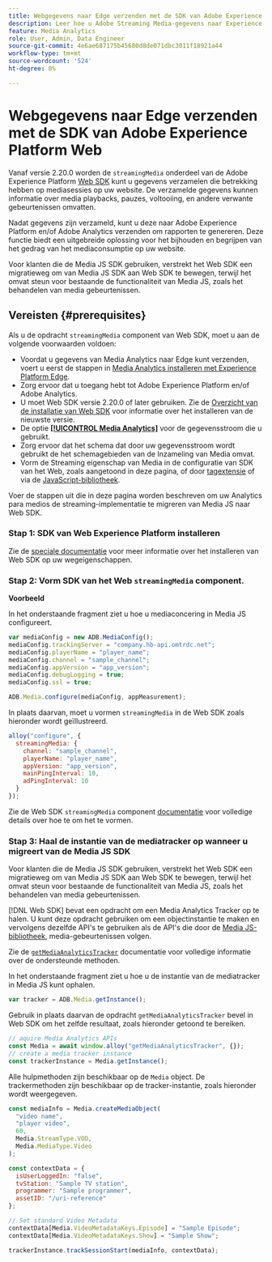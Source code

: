 ```yaml
---
title: Webgegevens naar Edge verzenden met de SDK van Adobe Experience Platform Web
description: Leer hoe u Adobe Streaming Media-gegevens naar Experience Platform Edge kunt verzenden met de Adobe Experience Platform Web SDK.
feature: Media Analytics
role: User, Admin, Data Engineer
source-git-commit: 4e6ae687175b45680d8de071dbc3011f18921a44
workflow-type: tm+mt
source-wordcount: '524'
ht-degree: 0%

---
```


# Webgegevens naar Edge verzenden met de SDK van Adobe Experience Platform Web

Vanaf versie 2.20.0 worden de `streamingMedia` onderdeel van de Adobe Experience Platform [Web SDK](https://experienceleague.adobe.com/en/docs/experience-platform/web-sdk/home) kunt u gegevens verzamelen die betrekking hebben op mediasessies op uw website. De verzamelde gegevens kunnen informatie over media playbacks, pauzes, voltooiing, en andere verwante gebeurtenissen omvatten.

Nadat gegevens zijn verzameld, kunt u deze naar Adobe Experience Platform en/of Adobe Analytics verzenden om rapporten te genereren. Deze functie biedt een uitgebreide oplossing voor het bijhouden en begrijpen van het gedrag van het mediaconsumptie op uw website.

Voor klanten die de Media JS SDK gebruiken, verstrekt het Web SDK een migratieweg om van Media JS SDK aan Web SDK te bewegen, terwijl het omvat steun voor bestaande de functionaliteit van Media JS, zoals het behandelen van media gebeurtenissen.

## Vereisten {#prerequisites}

Als u de opdracht `streamingMedia` component van Web SDK, moet u aan de volgende voorwaarden voldoen:

* Voordat u gegevens van Media Analytics naar Edge kunt verzenden, voert u eerst de stappen in [Media Analytics installeren met Experience Platform Edge](/help/implementation/edge/implementation-edge.md).
* Zorg ervoor dat u toegang hebt tot Adobe Experience Platform en/of Adobe Analytics.
* U moet Web SDK versie 2.20.0 of later gebruiken. Zie de [Overzicht van de installatie van Web SDK](https://experienceleague.adobe.com/en/docs/experience-platform/web-sdk/install/overview) voor informatie over het installeren van de nieuwste versie.
* De optie **[[!UICONTROL Media Analytics]](https://experienceleague.adobe.com/en/docs/experience-platform/datastreams/configure)** voor de gegevensstroom die u gebruikt.
* Zorg ervoor dat het schema dat door uw gegevensstroom wordt gebruikt de het schemagebieden van de Inzameling van Media omvat.
* Vorm de Streaming eigenschap van Media in de configuratie van SDK van het Web, zoals aangetoond in deze pagina, of door [tagextensie](#tag-extension) of via de [JavaScript-bibliotheek](#library).

Voer de stappen uit die in deze pagina worden beschreven om uw Analytics para medios de streaming-implementatie te migreren van Media JS naar Web SDK.

### Stap 1: SDK van Web Experience Platform installeren

Zie de [speciale documentatie](https://experienceleague.adobe.com/en/docs/experience-platform/web-sdk/install/overview) voor meer informatie over het installeren van Web SDK op uw wegeigenschappen.

### Stap 2: Vorm SDK van het Web `streamingMedia` component.

**Voorbeeld**

In het onderstaande fragment ziet u hoe u mediaconcering in Media JS configureert.

```javascript
var mediaConfig = new ADB.MediaConfig();
mediaConfig.trackingServer = "company.hb-api.omtrdc.net";
mediaConfig.playerName = "player_name";
mediaConfig.channel = "sample_channel";
mediaConfig.appVersion = "app_version";
mediaConfig.debugLogging = true;
mediaConfig.ssl = true;

ADB.Media.configure(mediaConfig, appMeasurement);
```

In plaats daarvan, moet u vormen `streamingMedia` in de Web SDK zoals hieronder wordt geïllustreerd.

```js
alloy("configure", {
  streamingMedia: {
    channel: "sample_channel",
    playerName: "player_name",
    appVersion: "app_version",
    mainPingInterval: 10,
    adPingInterval: 10
  }
});
```

Zie de Web SDK `streamingMedia` component [documentatie](https://experienceleague.adobe.com/en/docs/experience-platform/web-sdk/commands/configure/streamingmedia) voor volledige details over hoe te om het te vormen.

### Stap 3: Haal de instantie van de mediatracker op wanneer u migreert van de Media JS SDK

Voor klanten die de Media JS SDK gebruiken, verstrekt het Web SDK een migratieweg om van Media JS SDK aan Web SDK te bewegen, terwijl het omvat steun voor bestaande de functionaliteit van Media JS, zoals het behandelen van media gebeurtenissen.

[!DNL Web SDK] bevat een opdracht om een Media Analytics Tracker op te halen. U kunt deze opdracht gebruiken om een objectinstantie te maken en vervolgens dezelfde API&#39;s te gebruiken als de API&#39;s die door de [Media JS-bibliotheek](https://adobe-marketing-cloud.github.io/media-sdks/reference/javascript_3x/APIReference.html), media-gebeurtenissen volgen.

Zie de [`getMediaAnalyticsTracker`](https://experienceleague.adobe.com/en/docs/experience-platform/web-sdk/commands/getMediaAnalyticsTracker) documentatie voor volledige informatie over de ondersteunde methoden.

In het onderstaande fragment ziet u hoe u de instantie van de mediatracker in Media JS kunt ophalen.

```javascript
var tracker = ADB.Media.getInstance();
```

Gebruik in plaats daarvan de opdracht `getMediaAnalyticsTracker` bevel in Web SDK om het zelfde resultaat, zoals hieronder getoond te bereiken.

```js
// aquire Media Analytics APIs
const Media = await window.alloy("getMediaAnalyticsTracker", {});
// create a media tracker instance
const trackerInstance = Media.getInstance();
```

Alle hulpmethoden zijn beschikbaar op de `Media` object. De trackermethoden zijn beschikbaar op de tracker-instantie, zoals hieronder wordt weergegeven.

```js
const mediaInfo = Media.createMediaObject(
  "video name",
  "player video",
  60,
  Media.StreamType.VOD,
  Media.MediaType.Video
);

const contextData = {
  isUserLoggedIn: "false",
  tvStation: "Sample TV station",
  programmer: "Sample programmer",
  assetID: "/uri-reference"
};

// Set standard Video Metadata
contextData[Media.VideoMetadataKeys.Episode] = "Sample Episode";
contextData[Media.VideoMetadataKeys.Show] = "Sample Show";

trackerInstance.trackSessionStart(mediaInfo, contextData);
```
